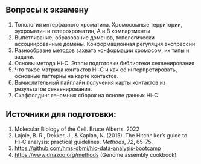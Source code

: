## Вопросы к экзамену
1. Топология интерфазного хроматина. Хромосомные территории, эухроматин и гетерохроматин, А и B компартменты
2. Выпетливание, образование доменов, топологически ассоциированные домены. Конформационная регуляция экспрессии
3. Разнообразие методов захвата конформации хромосом, их типы и задачи.
4. Основы метода Hi-C. Этапы подготовки библиотеки секвенирования
5. Что такое матрица контактов Hi-C  и как её интерпретировать, основные паттерны на карте контактов.
6. Вычислительный пайплайн получения карты контактов из результатов секвенирования.
7. Скаффолдинг геномных сборок на основе данных Hi-C

## Источники для подготовки:

1. Molecular Biology of the Cell. Bruce Alberts. 2022
2. Lajoie, B. R., Dekker, J., & Kaplan, N. (2015). The Hitchhiker’s guide to Hi-C analysis: practical guidelines. _Methods_, _72_, 65-75.
3. https://github.com/hms-dbmi/hic-data-analysis-bootcamp
4. https://www.dnazoo.org/methods (Genome assembly cookbook)